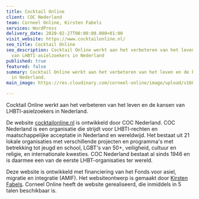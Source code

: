 ```yaml
---
title: Cocktail Online
client: COC Nederland
team: Corneel Online, Kirsten Fabels
services: WordPress
delivery_date: 2020-02-27T00:00:00.000+01:00
visit_website: https://www.cocktailonline.nl/
seo_title: Cocktail Online
seo_description: Cocktail Online werkt aan het verbeteren van het leven en de kansen
  van LHBTI-asielzoekers in Nederland
published: true
featured: false
summary: Cocktail Online werkt aan het verbeteren van het leven en de kansen van LHBTI-asielzoekers
  in Nederland.
main_image: https://res.cloudinary.com/corneel-online/image/upload/v1603107701/corneel/cocktailonline_aat7kp.jpg

---
```

Cocktail Online werkt aan het verbeteren van het leven en de kansen van LHBTI-asielzoekers in Nederland.

De website [cocktailonline.nl](https://www.cocktailonline.nl/) is ontwikkeld door COC Nederland. COC Nederland is een organisatie die strijdt voor LHBTI-rechten en maatschappelijke acceptatie in Nederland en wereldwijd. Het bestaat uit 21 lokale organisaties met verschillende projecten en programma's met betrekking tot jeugd en school, LGBT's van 50+, veiligheid, cultuur en religie, en internationale kwesties. COC Nederland bestaat al sinds 1946 en is daarmee een van de eerste LHBT-organisaties ter wereld.

Deze website is ontwikkeld met financiering van het Fonds voor asiel, migratie en integratie (AMIF). Het websiteontwerp is gemaakt door [Kirsten Fabels](https://kirstenfabels.nl/). Corneel Online heeft de website gerealiseerd, die inmiddels in 5 talen beschikbaar is.